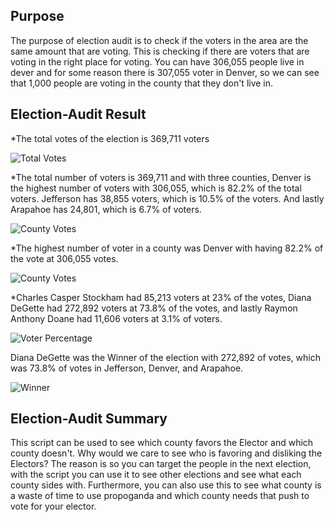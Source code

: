 ## Purpose ##

The purpose of election audit is to check if the voters in the area are the same amount that are voting. This is checking if there are voters that are voting in the right place for voting. You can have 306,055 people live in dever and for some reason there is 307,055 voter in Denver, so we can see that 1,000 people are voting in the county that they don't live in.



## Election-Audit Result ##

*The total votes of the election is 369,711 voters

![Total Votes](https://user-images.githubusercontent.com/100543143/158038277-7d2c3185-ee6c-4edb-b106-6784939da834.png)


*The total number of voters is 369,711 and with three counties, Denver is the highest number of voters with 306,055, which is 82.2% of the total voters. Jefferson has 38,855 voters, which is 10.5% of the voters. And lastly Arapahoe has 24,801, which is 6.7% of voters.

![County Votes](https://user-images.githubusercontent.com/100543143/158038305-9946a11a-04a9-435e-8cd6-533fd43557bd.png)


*The highest number of voter in a county was Denver with having 82.2% of the vote at 306,055 votes.

![County Votes](https://user-images.githubusercontent.com/100543143/158038743-894d1abb-bf3d-428b-906e-7bddc7f07658.png)


*Charles Casper Stockham had 85,213 voters at 23% of the votes, Diana DeGette had 272,892 voters at 73.8% of the votes, and lastly Raymon Anthony Doane had 11,606 voters at 3.1% of voters.

![Voter Percentage](https://user-images.githubusercontent.com/100543143/158038761-28be80a2-120e-4754-880e-43b04f9c6b90.png)


Diana DeGette was the Winner of the election with 272,892 of votes, which was 73.8% of votes in Jefferson, Denver, and Arapahoe.

![Winner](https://user-images.githubusercontent.com/100543143/158038882-ef40781f-8146-4cc9-9bab-19d6c2163117.png)



## Election-Audit Summary ##

This script can be used to see which county favors the Elector and which county doesn't. Why would we care to see who is favoring and disliking the Electors? The reason is so you can target the people in the next election, with the script you can use it to see other elections and see what each county sides with. Furthermore, you can also use this to see what county is a waste of time to use propoganda and which county needs that push to vote for your elector.


